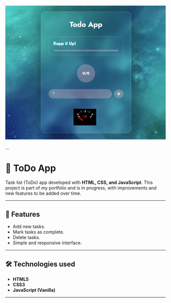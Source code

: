 ![Demo](./Todoapp.gif)

...

# 📝 ToDo App

Task list (ToDo) app developed with **HTML, CSS, and JavaScript**.
This project is part of my portfolio and is in progress, with improvements and new features to be added over time.

---

## 🚀 Features

- Add new tasks.
- Mark tasks as complete.
- Delete tasks.
- Simple and responsive interface.

---

## 🛠️ Technologies used

- **HTML5**
- **CSS3**
- **JavaScript (Vanilla)**

---
